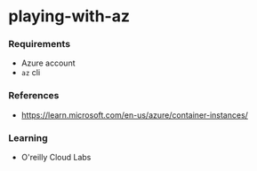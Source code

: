 # playing-with-az


### Requirements
- Azure account
- `az` cli



### References
- https://learn.microsoft.com/en-us/azure/container-instances/

### Learning 
- O'reilly Cloud Labs
